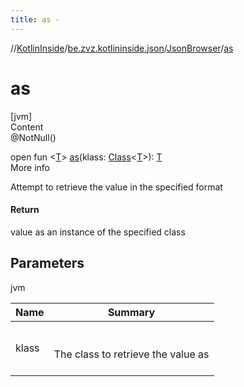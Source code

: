 ```yaml
---
title: as -
---
```

//[KotlinInside](../../index.md)/[be.zvz.kotlininside.json](../index.md)/[JsonBrowser](index.md)/[as](as.md)



# as  
[jvm]  
Content  
@NotNull()  
  
open fun <[T](as.md)> [as](as.md)(klass: [Class](https://docs.oracle.com/javase/7/docs/api/java/lang/Class.html)<[T](as.md)>): [T](as.md)  
More info  


Attempt to retrieve the value in the specified format



#### Return  


value as an instance of the specified class



## Parameters  
  
jvm  
  
|  Name|  Summary| 
|---|---|
| <a name="be.zvz.kotlininside.json/JsonBrowser/as/#java.lang.Class<T>/PointingToDeclaration/"></a>klass| <a name="be.zvz.kotlininside.json/JsonBrowser/as/#java.lang.Class<T>/PointingToDeclaration/"></a><br><br>The class to retrieve the value as<br><br>
  
  



